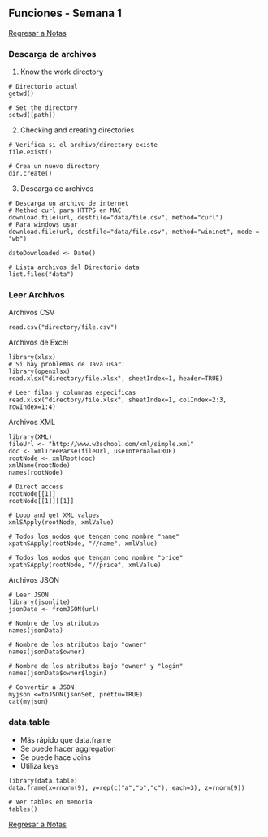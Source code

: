 ## Funciones - Semana 1
[Regresar a Notas](notes.md#semana-1)

### Descarga de archivos

1. Know the work directory
````Rscript
# Directorio actual
getwd()

# Set the directory
setwd([path])
````

2. Checking and creating directories
````Rscript
# Verifica si el archivo/directory existe
file.exist()

# Crea un nuevo directory
dir.create()
````

3. Descarga de archivos
````Rscript
# Descarga un archivo de internet
# Method curl para HTTPS en MAC
download.file(url, destfile="data/file.csv", method="curl")
# Para windows usar
download.file(url, destfile="data/file.csv", method="wininet", mode = "wb")

dateDownloaded <- Date()

# Lista archivos del Directorio data
list.files("data")
````

### Leer Archivos

Archivos CSV
```Rscript
read.csv("directory/file.csv")
```

Archivos de Excel
```Rscript
library(xlsx)
# Si hay problemas de Java usar:
library(openxlsx)
read.xlsx("directory/file.xlsx", sheetIndex=1, header=TRUE)

# Leer filas y columnas especificas
read.xlsx("directory/file.xlsx", sheetIndex=1, colIndex=2:3, rowIndex=1:4)
```

Archivos XML
```Rscript
library(XML)
fileUrl <- "http://www.w3school.com/xml/simple.xml"
doc <- xmlTreeParse(fileUrl, useInternal=TRUE)
rootNode <- xmlRoot(doc)
xmlName(rootNode)
names(rootNode)

# Direct access
rootNode[[1]]
rootNode[[1]][[1]]

# Loop and get XML values
xmlSApply(rootNode, xmlValue)

# Todos los nodos que tengan como nombre "name"
xpathSApply(rootNode, "//name", xmlValue)

# Todos los nodos que tengan como nombre "price"
xpathSApply(rootNode, "//price", xmlValue)
```

Archivos JSON
```Rscript
# Leer JSON
library(jsonlite)
jsonData <- fromJSON(url)

# Nombre de los atributos
names(jsonData)

# Nombre de los atributos bajo "owner"
names(jsonData$owner)

# Nombre de los atributos bajo "owner" y "login"
names(jsonData$owner$login)

# Convertir a JSON
myjson <=toJSON(jsonSet, prettu=TRUE)
cat(myjson)
```

### data.table
- Más rápido que data.frame
- Se puede hacer aggregation
- Se puede hace Joins
- Utiliza keys

```Rscript
library(data.table)
data.frame(x=rnorm(9), y=rep(c("a","b","c"), each=3), z=rnorm(9))

# Ver tables en memoria
tables()
```

[Regresar a Notas](notes.md#semana-1)
